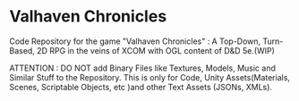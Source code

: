 # Valhaven Chronicles

Code Repository for the game "Valhaven Chronicles" : A Top-Down, Turn-Based, 2D RPG in the veins of XCOM with OGL content of D&D 5e.(WIP)



ATTENTION : 
DO NOT add Binary Files like Textures, Models, Music and Similar Stuff to the Repository. This is only for Code, Unity Assets(Materials, Scenes, Scriptable Objects, etc )and other Text Assets (JSONs, XMLs).
